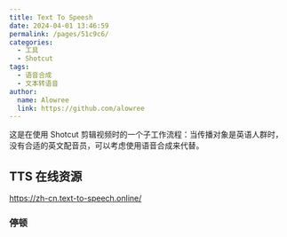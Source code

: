 ```yaml
---
title: Text To Speesh
date: 2024-04-01 13:46:59
permalink: /pages/51c9c6/
categories:
  - 工具
  - Shotcut
tags:
  - 语音合成
  - 文本转语音
author:
  name: Alowree
  link: https://github.com/alowree
---
```


这是在使用 Shotcut 剪辑视频时的一个子工作流程：当传播对象是英语人群时，没有合适的英文配音员，可以考虑使用语音合成来代替。

## TTS 在线资源

https://zh-cn.text-to-speech.online/

### 停顿


